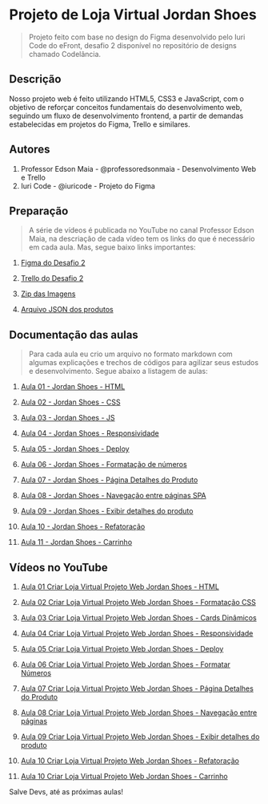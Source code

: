 # Projeto de Loja Virtual Jordan Shoes

> Projeto feito com base no design do Figma desenvolvido pelo Iuri Code do eFront, desafio 2 disponível no repositório de designs chamado Codelância.

## Descrição

Nosso projeto web é feito utilizando HTML5, CSS3 e JavaScript, com o objetivo de reforçar conceitos fundamentais do desenvolvimento web, seguindo um fluxo de desenvolvimento frontend, a partir de demandas estabelecidas em projetos do Figma, Trello e similares.

## Autores

1. Professor Edson Maia - @professoredsonmaia - Desenvolvimento Web e Trello
2. Iuri Code - @iuricode - Projeto do Figma

## Preparação

> A série de vídeos é publicada no YouTube no canal Professor Edson Maia, na descriação de cada vídeo tem os links do que é necessário em cada aula. Mas, segue baixo links importantes:

1. [Figma do Desafio 2](https://www.figma.com/file/5iohOmjMiMTbomwfhRuaEE/Desafios---Codel%C3%A2ndia?type=design&node-id=1883-2&mode=design&t=XdHid95HGF8xzGXS-0)

2. [Trello do Desafio 2](https://trello.com/b/BTdNbA66/desafio-2-loja-jordan-shoes)

3. [Zip das Imagens](https://drive.google.com/file/d/17yl5V9cJGOtKoGsQOiAX_dQ4KjlWQHpy/view?usp=sharing)

4. [Arquivo JSON dos produtos](https://drive.google.com/file/d/1tiXj0Eqvho_IT8ej7p2iwzfyoFj9XSa8/view?usp=sharing)

## Documentação das aulas

> Para cada aula eu crio um arquivo no formato markdown com algumas explicações e trechos de códigos para agilizar seus estudos e desenvolvimento. Segue abaixo a listagem de aulas:

1. [Aula 01 - Jordan Shoes - HTML](https://github.com/edsonmaia/loja-virtual-jordan-shoes/blob/main/docs/aula01-jordan-shoes.md)

2. [Aula 02 - Jordan Shoes - CSS](https://github.com/edsonmaia/loja-virtual-jordan-shoes/blob/main/docs/aula02-jordan-shoes.md)

3. [Aula 03 - Jordan Shoes - JS](https://github.com/edsonmaia/loja-virtual-jordan-shoes/blob/main/docs/aula03-jordan-shoes.md)

4. [Aula 04 - Jordan Shoes - Responsividade](https://github.com/edsonmaia/loja-virtual-jordan-shoes/blob/main/docs/aula04-jordan-shoes.md)

5. [Aula 05 - Jordan Shoes - Deploy](https://github.com/edsonmaia/loja-virtual-jordan-shoes/blob/main/docs/aula05-jordan-shoes.md)

6. [Aula 06 - Jordan Shoes - Formatação de números](https://github.com/edsonmaia/loja-virtual-jordan-shoes/blob/main/docs/aula06-jordan-shoes.md)

7. [Aula 07 - Jordan Shoes - Página Detalhes do Produto](https://github.com/edsonmaia/loja-virtual-jordan-shoes/blob/main/docs/aula07-jordan-shoes.md)

8. [Aula 08 - Jordan Shoes - Navegação entre páginas SPA](https://github.com/edsonmaia/loja-virtual-jordan-shoes/blob/main/docs/aula08-jordan-shoes.md)

9. [Aula 09 - Jordan Shoes - Exibir detalhes do produto](https://github.com/edsonmaia/loja-virtual-jordan-shoes/blob/main/docs/aula09-jordan-shoes.md)

10. [Aula 10 - Jordan Shoes - Refatoração](https://github.com/edsonmaia/loja-virtual-jordan-shoes/blob/main/docs/aula10-jordan-shoes.md)

11. [Aula 11 - Jordan Shoes - Carrinho](https://github.com/edsonmaia/loja-virtual-jordan-shoes/blob/main/docs/aula11-jordan-shoes.md)

## Vídeos no YouTube

1. [Aula 01 Criar Loja Virtual Projeto Web Jordan Shoes - HTML](https://youtu.be/so7T_7iUPx8)

2. [Aula 02 Criar Loja Virtual Projeto Web Jordan Shoes - Formatação CSS](https://youtu.be/_yK83irn3zU)

3. [Aula 03 Criar Loja Virtual Projeto Web Jordan Shoes - Cards Dinâmicos](https://youtu.be/LzzoYGqnjcQ)

4. [Aula 04 Criar Loja Virtual Projeto Web Jordan Shoes - Responsividade](https://youtu.be/ogk5uVNK3FM)

5. [Aula 05 Criar Loja Virtual Projeto Web Jordan Shoes - Deploy](https://youtu.be/PtLAKEWo2uY)

6. [Aula 06 Criar Loja Virtual Projeto Web Jordan Shoes - Formatar Números](https://youtu.be/p2vg8PiFbJE)

7. [Aula 07 Criar Loja Virtual Projeto Web Jordan Shoes - Página Detalhes do Produto](https://youtu.be/QXkB2Im3Qyc)

8. [Aula 08 Criar Loja Virtual Projeto Web Jordan Shoes - Navegação entre páginas](https://youtu.be/-x532FU1UNI)

9. [Aula 09 Criar Loja Virtual Projeto Web Jordan Shoes - Exibir detalhes do produto](https://youtu.be/pdyAEHi5ei8)

10. [Aula 10 Criar Loja Virtual Projeto Web Jordan Shoes - Refatoração](https://youtu.be/yjFgtfcG6Hw)

11. [Aula 10 Criar Loja Virtual Projeto Web Jordan Shoes - Carrinho](https://youtu.be/lu_0We4Jjno)

Salve Devs, até as próximas aulas!
